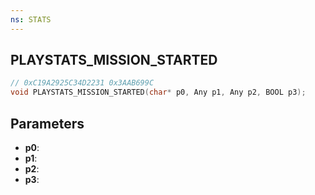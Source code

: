 ```yaml
---
ns: STATS
---
```

## PLAYSTATS_MISSION_STARTED

```c
// 0xC19A2925C34D2231 0x3AAB699C
void PLAYSTATS_MISSION_STARTED(char* p0, Any p1, Any p2, BOOL p3);
```


## Parameters
* **p0**: 
* **p1**: 
* **p2**: 
* **p3**: 

